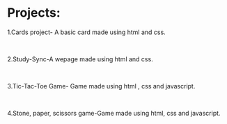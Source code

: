 <h1>Projects:</h1>
<p>1.Cards project- A basic card made using html and css.</p> <br>
<p>2.Study-Sync-A wepage made using html and css.</p><br>
<p>3.Tic-Tac-Toe Game- Game made using html , css and javascript.</p><br>
<p>4.Stone, paper, scissors game-Game made using html, css and javascript.</p>
